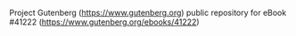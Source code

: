 Project Gutenberg (https://www.gutenberg.org) public repository for eBook #41222 (https://www.gutenberg.org/ebooks/41222)

